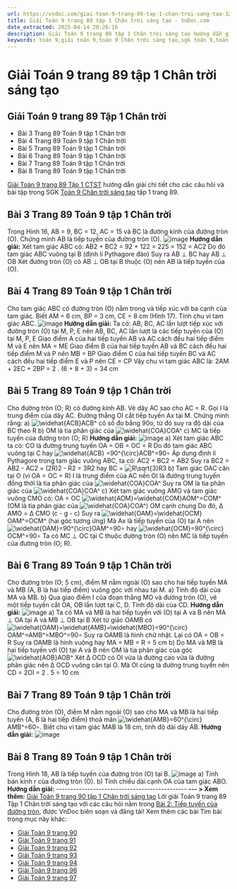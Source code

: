 ```yaml
---
url: https://vndoc.com/giai-toan-9-trang-89-tap-1-chan-troi-sang-tao-325080
title: Giải Toán 9 trang 89 tập 1 Chân trời sáng tạo - VnDoc.com
date_extracted: 2025-04-14 20:26:16
description: Giải Toán 9 trang 89 tập 1 Chân trời sáng tạo hướng dẫn giải chi tiết các câu hỏi và bài tập trong SGK Toán 9 Chân trời sáng tạo tập 1.
keywords: toán 9,giải toán 9,toán 9 Chân trời sáng tạo,sgk toán 9,toán lớp 9,toán lớp 9 Chân trời sáng tạo,sgk toán 9 Chân trời sáng tạo,toán 9 ctst,giải sgk toán 9 Chân trời sáng tạo,toán 9 Chân trời sáng tạo tập 1,giải bài tập toán 9 Chân trời sáng tạo,Tiếp tuyến của đường tròn,toán 9 Chân trời sáng tạo tập 1 trang 88,toán 9 Chân trời sáng tạo tập 1 trang 84,toán 9 Chân trời sáng tạo tập 1 trang 85,toán 9 trang 89,giải toán 9 trang 89,toán 9 trang 89 chân trời,giải toán 9 trang 89 chân trời
---
```


# Giải Toán 9 trang 89 tập 1 Chân trời sáng tạo
## **Giải Toán 9 trang 89 Tập 1 Chân trời**
  * Bài 3 Trang 89 Toán 9 tập 1 Chân trời
  * Bài 4 Trang 89 Toán 9 tập 1 Chân trời
  * Bài 5 Trang 89 Toán 9 tập 1 Chân trời
  * Bài 6 Trang 89 Toán 9 tập 1 Chân trời
  * Bài 7 Trang 89 Toán 9 tập 1 Chân trời
  * Bài 8 Trang 89 Toán 9 tập 1 Chân trời

[Giải Toán 9 trang 89 Tập 1 CTST](<https://vndoc.com/giai-toan-9-trang-89-tap-1-chan-troi-sang-tao-325080>) hướng dẫn giải chi tiết cho các câu hỏi và bài tập trong SGK [Toán 9 Chân trời sáng tạo](<https://vndoc.com/toan-9-chan-troi-sang-tao>) tập 1 trang 89.
## **Bài 3 Trang 89 Toán 9 tập 1 Chân trời**
Trong Hình 16, AB = 9, BC = 12, AC = 15 và BC là đường kính của đường tròn \(O\). Chứng minh AB là tiếp tuyến của đường tròn \(O\).
![image](https://i.vdoc.vn/data/image/2024/07/25/638575147267414772.png)
**Hướng dẫn giải:**
Xét tam giác ABC có:
AB2 \+ BC2 = 92 \+ 122 = 225 = 152 = AC2
Do đó tam giác ABC vuông tại B \(định lí Pythagore đảo\)
Suy ra AB ⊥ BC hay AB ⊥ OB
Xét đường tròn \(O\) có AB ⊥ OB tại B thuộc \(O\) nên AB là tiếp tuyến của \(O\).
## **Bài 4 Trang 89 Toán 9 tập 1 Chân trời**
Cho tam giác ABC có đường tròn \(O\) nằm trong và tiếp xúc với ba cạnh của tam giác. Biết AM = 6 cm, BP = 3 cm, CE = 8 cm \(Hình 17\). Tính chu vi tam giác ABC.
![image](https://i.vdoc.vn/data/image/2024/07/25/638575147264133735.png)
**Hướng dẫn giải:**
Ta có: AB, BC, AC lần lượt tiếp xúc với đường tròn \(O\) tại M, P, E nên AB, BC, AC lần lượt là các tiếp tuyến của \(O\) tại M, P, E
Giao điểm A của hai tiếp tuyến AB và AC cách đều hai tiếp điểm M và E nên MA = ME
Giao điểm B của hai tiếp tuyến AB và BC cách đều hai tiếp điểm M và P nên MB = BP
Giao điểm C của hai tiếp tuyến BC và AC cách đều hai tiếp điểm E và P nên CE = CP
Vậy chu vi tam giác ABC là:
2AM + 2EC + 2BP = 2 . \(6 + 8 + 3\) = 34 cm
## **Bài 5 Trang 89 Toán 9 tập 1 Chân trời**
Cho đường tròn \(O; R\) có đường kính AB. Vẽ dây AC sao cho AC = R. Gọi I là trung điểm của dây AC. Đường thẳng OI cắt tiếp tuyến Ax tại M. Chứng minh rằng:
a\) ![\\widehat{ACB}](https://i.vdoc.vn/data/image/blank.png)ACB^ có số đo bằng 90o, từ đó suy ra độ dài của BC theo R
b\) OM là tia phân giác của ![\\widehat{COA}](https://i.vdoc.vn/data/image/blank.png)COA^
c\) MC là tiếp tuyến của đường tròn \(O; R\)
**Hướng dẫn giải:**
![image](https://i.vdoc.vn/data/image/2024/07/25/638575147262415106.png)
a\) Xét tam giác ABC ta có:
CO là đường trung tuyến
OA = OB = OC = R
Do đó tam giác ABC vuông tại C hay ![\\widehat{ACB} =90^{\\circ}](https://i.vdoc.vn/data/image/blank.png)ACB^=90∘
Áp dụng định lí Pythagore trong tam giác vuông ABC, ta có:
AC2 \+ BC2 = AB2
Suy ra BC2 = AB2 \- AC2 = \(2R\)2 \- R2 = 3R2 hay BC = ![R\\sqrt{3}](https://i.vdoc.vn/data/image/blank.png)R3
b\) Tam giác OAC cân tại O \(vì OA = OC = R\)
I là trung điểm của AC nến OI là đường trung tuyến đồng thời là tia phân giác của ![\\widehat{COA}](https://i.vdoc.vn/data/image/blank.png)COA^
Suy ra OM là tia phân giác của ![\\widehat{COA}](https://i.vdoc.vn/data/image/blank.png)COA^
c\) Xét tam giác vuông AMO và tam giác vuông CMO có:
OA = OC
![\\widehat{AOM}=\\widehat{COM}](https://i.vdoc.vn/data/image/blank.png)AOM^=COM^ \(OM là tia phân giác của ![\\widehat{COA}](https://i.vdoc.vn/data/image/blank.png)COA^\)
OM cạnh chung
Do đó, Δ AMO = Δ CMO \(c - g - c\)
Suy ra ![\\widehat{OAM}=\\widehat{OCM}](https://i.vdoc.vn/data/image/blank.png)OAM^=OCM^ \(hai góc tương ứng\)
Mà Ax là tiếp tuyến của \(O\) tại A nên ![\\widehat{OAM}=90^{\\circ}](https://i.vdoc.vn/data/image/blank.png)OAM^=90∘ hay ![\\widehat{OCM}=90^{\\circ}](https://i.vdoc.vn/data/image/blank.png)OCM^=90∘
Ta có MC ⊥ OC tại C thuộc đường tròn \(O\) nên MC là tiếp tuyến của đường tròn \(O; R\).
## **Bài 6 Trang 89 Toán 9 tập 1 Chân trời**
Cho đường tròn \(O; 5 cm\), điểm M nằm ngoài \(O\) sao cho hai tiếp tuyến MA và MB \(A, B là hai tiếp điểm\) vuông góc với nhau tại M.
a\) Tính độ dài của MA và MB.
b\) Qua giao điểm I của đoạn thẳng MO và đường tròn \(O\), vẽ một tiếp tuyến cắt OA, OB lần lượt tại C, D. Tính độ dài của CD.
**Hướng dẫn giải:**
![image](https://i.vdoc.vn/data/image/2024/07/25/638575147260696452.png)
a\) Ta có MA và MB là hai tiếp tuyến với \(O\) tại A và B
nên MA ⊥ OA tại A và MB ⊥ OB tại B
Xét tứ giác OAMB có ![\\widehat{OAM}=\\widehat{AMB}=\\widehat{MBO}=90^{\\circ}](https://i.vdoc.vn/data/image/blank.png)OAM^=AMB^=MBO^=90∘
Suy ra OAMB là hình chữ nhật.
Lại có OA = OB = R
Suy ra OAMB là hình vuông hay MA = MB = R = 5 cm
b\) Do MA và MB là hai tiếp tuyến với \(O\) tại A và B nên OM là tia phân giác của góc ![\\widehat{AOB}](https://i.vdoc.vn/data/image/blank.png)AOB^
Xét Δ OCD có OI vừa là đường cao vừa là đường phân giác nên Δ OCD vuông cân tại O.
Mà OI cũng là đường trung tuyến nên CD = 2OI = 2 . 5 = 10 cm
## **Bài 7 Trang 89 Toán 9 tập 1 Chân trời**
Cho đường tròn \(O\), điểm M nằm ngoài \(O\) sao cho MA và MB là hai tiếp tuyến \(A, B là hai tiếp điểm\) thoả mãn ![\\widehat{AMB}=60^{\\circ}](https://i.vdoc.vn/data/image/blank.png)AMB^=60∘. Biết chu vi tam giác MAB là 18 cm, tính độ dài dây AB.
**Hướng dẫn giải:**
![image](https://i.vdoc.vn/data/image/2024/07/25/638575147259446529.png)
## **Bài 8 Trang 89 Toán 9 tập 1 Chân trời**
Trong Hình 18, AB là tiếp tuyến của đường tròn \(O\) tại B.
![image](https://i.vdoc.vn/data/image/2024/07/25/638575147258040374.png)
a\) Tính bán kính r của đường tròn \(O\).
b\) Tính chiều dài cạnh OA của tam giác ABO.
**Hướng dẫn giải:**
\----------------------------------------------
**\--- > Xem thêm:** [Giải Toán 9 trang 90 tập 1 Chân trời sáng tạo](<https://vndoc.com/giai-toan-9-trang-90-tap-1-chan-troi-sang-tao-325097>)
Lời giải Toán 9 trang 89 Tập 1 Chân trời sáng tạo với các câu hỏi nằm trong [Bài 2: Tiếp tuyến của đường tròn](<https://vndoc.com/toan-9-chan-troi-sang-tao-bai-2-tiep-tuyen-cua-duong-tron-321031>), được VnDoc biên soạn và đăng tải\!
Xem thêm các bài Tìm bài trong mục này khác:
  * [Giải Toán 9 trang 90](</giai-toan-9-trang-90-tap-1-chan-troi-sang-tao-325097>)
  * [Giải Toán 9 trang 91](</giai-toan-9-trang-91-tap-1-chan-troi-sang-tao-325104>)
  * [Giải Toán 9 trang 92](</giai-toan-9-trang-92-tap-1-chan-troi-sang-tao-325107>)
  * [Giải Toán 9 trang 93](</giai-toan-9-trang-93-tap-1-chan-troi-sang-tao-325114>)
  * [Giải Toán 9 trang 94](</giai-toan-9-trang-94-tap-1-chan-troi-sang-tao-325120>)
  * [Giải Toán 9 trang 96](</giai-toan-9-trang-96-tap-1-chan-troi-sang-tao-325126>)
  * [Giải Toán 9 trang 97](</giai-toan-9-trang-97-tap-1-chan-troi-sang-tao-325128>)

